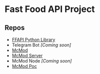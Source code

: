 # Fast Food API Project

## Repos
* [FFAPI Python Library](ffapi)
* Telegram Bot *[Coming soon]*
* [McMod](mcmod)
* [McMod Server](mcmod-server)
* McMod Node *[Coming soon]*
* [McMod Poc](mcmod-poc)